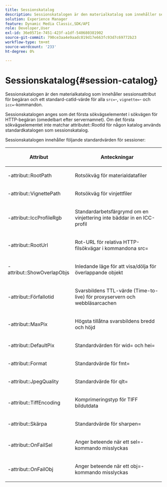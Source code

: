 ```yaml
---
title: Sessionskatalog
description: Sessionskatalogen är den materialkatalog som innehåller sessionsattribut för begäran och ett standard-catId-värde för alla kommandon src=, vignette= och icc=.
solution: Experience Manager
feature: Dynamic Media Classic,SDK/API
role: Developer,User
exl-id: 36e0571e-7451-423f-a1df-540680381902
source-git-commit: 790ce3aa4e9aadc019d17e663fc93d7c69772b23
workflow-type: tm+mt
source-wordcount: '233'
ht-degree: 0%

---
```


# Sessionskatalog{#session-catalog}

Sessionskatalogen är den materialkatalog som innehåller sessionsattribut för begäran och ett standard-catId-värde för alla `src=`-, `vignette=`- och `icc=`-kommandon.

Sessionskatalogen anges som det första sökvägselementet i sökvägen för HTTP-begäran (omedelbart efter servernamnet). Om det första sökvägselementet inte matchar attributet::RootId för någon katalog används standardkatalogen som sessionskatalog.

Sessionskatalogen innehåller följande standardvärden för sessioner:

<table id="table_DB5E0DD8E9B440A4964A1326433597C8"> 
 <thead> 
  <tr> 
   <th class="entry"> <p>Attribut </p> </th> 
   <th class="entry"> <p>Anteckningar </p> </th> 
  </tr> 
 </thead>
 <tbody> 
  <tr> 
   <td> <p> <span class="codeph">-attribut::RootPath</span> </p> </td> 
   <td> <p> Rotsökväg för materialdatafiler </p> </td> 
  </tr> 
  <tr> 
   <td> <p> <span class="codeph">-attribut::VignettePath</span> </p> </td> 
   <td> <p> Rotsökväg för vinjettfiler </p> </td> 
  </tr> 
  <tr> 
   <td> <p> <span class="codeph">-attribut::IccProfileRgb</span> </p> </td> 
   <td> <p> Standardarbetsfärgrymd om en vinjettering inte bäddar in en ICC-profil </p> </td> 
  </tr> 
  <tr> 
   <td> <p> <span class="codeph">-attribut::RootUrl</span> </p> </td> 
   <td> <p> Rot-URL för relativa HTTP-filsökvägar i kommandona <span class="codeph"> src=</span> </p> </td> 
  </tr> 
  <tr> 
   <td> <p> <span class="codeph">-attribut::ShowOverlapObjs</span> </p> </td> 
   <td> <p> Inledande läge för att visa/dölja för överlappande objekt </p> </td> 
  </tr> 
  <tr> 
   <td> <p> <span class="codeph">-attribut::Förfallotid</span> </p> </td> 
   <td> <p> Svarsbildens TTL-värde (Time-to-live) för proxyservern och webbläsarcachen </p> </td> 
  </tr> 
  <tr> 
   <td> <p> <span class="codeph">-attribut::MaxPix</span> </p> </td> 
   <td> <p> Högsta tillåtna svarsbildens bredd och höjd </p> </td> 
  </tr> 
  <tr> 
   <td> <p> <span class="codeph">-attribut::DefaultPix</span> </p> </td> 
   <td> <p> Standardvärden för <span class="codeph"> wid=</span> och <span class="codeph"> hei=</span> </p> </td> 
  </tr> 
  <tr> 
   <td> <p> <span class="codeph">-attribut::Format</span> </p> </td> 
   <td> <p> Standardvärde för <span class="codeph"> fmt=</span> </p> </td> 
  </tr> 
  <tr> 
   <td> <p> <span class="codeph">-attribut::JpegQuality</span> </p> </td> 
   <td> <p> Standardvärde för <span class="codeph"> qlt=</span> </p> </td> 
  </tr> 
  <tr> 
   <td> <p> <span class="codeph">-attribut::TiffEncoding</span> </p> </td> 
   <td> <p> Komprimeringstyp för TIFF bildutdata </p> </td> 
  </tr> 
  <tr> 
   <td> <p> <span class="codeph">-attribut::Skärpa</span> </p> </td> 
   <td> <p> Standardvärde för <span class="codeph"> sharpen=</span> </p> </td> 
  </tr> 
  <tr> 
   <td> <p> <span class="codeph">-attribut::OnFailSel</span> </p> </td> 
   <td> <p> Anger beteende när ett <span class="codeph"> sel=</span>-kommando misslyckas </p> </td> 
  </tr> 
  <tr> 
   <td> <p> <span class="codeph">-attribut::OnFailObj</span> </p> </td> 
   <td> <p> Anger beteende när ett <span class="codeph"> obj=</span>-kommando misslyckas </p> </td> 
  </tr> 
 </tbody> 
</table>
